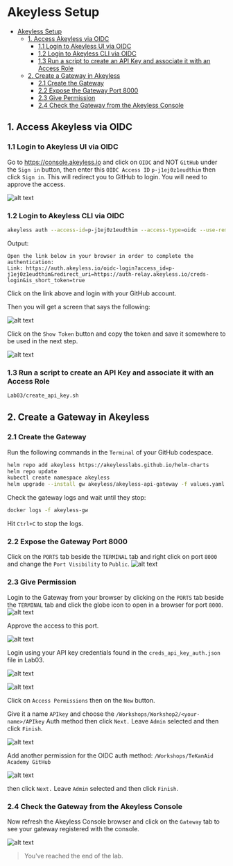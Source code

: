 # Akeyless Setup

- [Akeyless Setup](#akeyless-setup)
  - [1. Access Akeyless via OIDC](#1-access-akeyless-via-oidc)
    - [1.1 Login to Akeyless UI via OIDC](#11-login-to-akeyless-ui-via-oidc)
    - [1.2 Login to Akeyless CLI via OIDC](#12-login-to-akeyless-cli-via-oidc)
    - [1.3 Run a script to create an API Key and associate it with an Access Role](#13-run-a-script-to-create-an-api-key-and-associate-it-with-an-access-role)
  - [2. Create a Gateway in Akeyless](#2-create-a-gateway-in-akeyless)
    - [2.1 Create the Gateway](#21-create-the-gateway)
    - [2.2 Expose the Gateway Port 8000](#22-expose-the-gateway-port-8000)
    - [2.3 Give Permission](#23-give-permission)
    - [2.4 Check the Gateway from the Akeyless Console](#24-check-the-gateway-from-the-akeyless-console)


## 1. Access Akeyless via OIDC

### 1.1 Login to Akeyless UI via OIDC

Go to https://console.akeyless.io and click on `OIDC` and NOT `GitHub` under the `Sign in` button, then enter this `OIDC Access ID` `p-j1ej0z1eudthim` then click `Sign in`. This will redirect you to GitHub to login. You will need to approve the access.

![alt text](../images/login-oidc.png)

### 1.2 Login to Akeyless CLI via OIDC

```bash
akeyless auth --access-id=p-j1ej0z1eudthim --access-type=oidc --use-remote-browser
```

Output:
```
Open the link below in your browser in order to complete the authentication:
Link: https://auth.akeyless.io/oidc-login?access_id=p-j1ej0z1eudthim&redirect_uri=https://auth-relay.akeyless.io/creds-login&is_short_token=true
```

Click on the link above and login with your GitHub account.

Then you will get a screen that says the following:

![alt text](../images/oidc-auth-success.jpg)

Click on the `Show Token` button and copy the token and save it somewhere to be used in the next step.

![alt text](../images/copy-oidc-token.jpg)

### 1.3 Run a script to create an API Key and associate it with an Access Role
```bash
Lab03/create_api_key.sh
```

## 2. Create a Gateway in Akeyless

### 2.1 Create the Gateway

Run the following commands in the `Terminal` of your GitHub codespace.

```bash
helm repo add akeyless https://akeylesslabs.github.io/helm-charts
helm repo update
kubectl create namespace akeyless
helm upgrade --install gw akeyless/akeyless-api-gateway -f values.yaml -n akeyless
```

Check the gateway logs and wait until they stop:

```bash
docker logs -f akeyless-gw
```

Hit `Ctrl+C` to stop the logs.

### 2.2 Expose the Gateway Port 8000

Click on the `PORTS` tab beside the `TERMINAL` tab and right click on port `8000` and change the `Port Visibility` to `Public`.
![alt text](../images/port_visibility_public.png)

### 2.3 Give Permission

Login to the Gateway from your browser by clicking on the `PORTS` tab beside the `TERMINAL` tab and click the globe icon to open in a browser for port `8000`. 
![alt text](../images/port_open_gwy.png)

Approve the access to this port.

![alt text](../images/approve_port_access.png)

Login using your API key credentials found in the `creds_api_key_auth.json` file in Lab03.

![alt text](../images/gwy-sign-in.png)

![alt text](../images/gwy_view.png)

Click on `Access Permissions` then on the `New` button.

Give it a name `APIkey` and choose the `/Workshops/Workshop2/<your-name>/APIkey` Auth method then click `Next.` Leave `Admin` selected and then click `Finish`.

![alt text](../images/gwy-access-permissions.png)

Add another permission for the OIDC auth method: `/Workshops/TeKanAid Academy GitHub`

![alt text](../images/gwy-oidc-permissions.png)

then click `Next.` Leave `Admin` selected and then click `Finish`.

### 2.4 Check the Gateway from the Akeyless Console

Now refresh the Akeyless Console browser and click on the `Gateway` tab to see your gateway registered with the console.

![alt text](../images/console_view_with_gwy.png)

> You've reached the end of the lab.